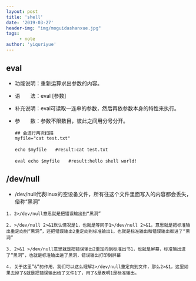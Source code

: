 ```yaml
---
layout: post
title: 'shell'
date: '2019-03-27'
header-img: "img/moguidashanxue.jpg"
tags:
     - note
author: 'yiquriyue'
---
```

## eval

- 功能说明：重新运算求出参数的内容。

- 语　　法：eval [参数]

- 补充说明：eval可读取一连串的参数，然后再依参数本身的特性来执行。

- 参　　数：参数不限数目，彼此之间用分号分开。

  ```
  ## 会进行两次扫描
  myfile="cat test.txt"
  
  echo $myfile　　#result:cat test.txt
  
  eval echo $myfile　　#result:hello shell world!
  ```

## /dev/null

- /dev/null代表linux的空设备文件，所有往这个文件里面写入的内容都会丢失，俗称“黑洞” 

```
1. 2>/dev/null意思就是把错误输出到“黑洞” 

2. >/dev/null 2>&1默认情况是1，也就是等同于1>/dev/null 2>&1。意思就是把标准输出重定向到“黑洞”，还把错误输出2重定向到标准输出1，也就是标准输出和错误输出都进了“黑洞” 

3. 2>&1 >/dev/null意思就是把错误输出2重定向到标准出书1，也就是屏幕，标准输出进了“黑洞”，也就是标准输出进了黑洞，错误输出打印到屏幕 

4. 关于这里”&”的作用，我们可以这么理解2>/dev/null重定向到文件，那么2>&1，这里如果去掉了&就是把错误输出给了文件1了，用了&是表明1是标准输出。
```

